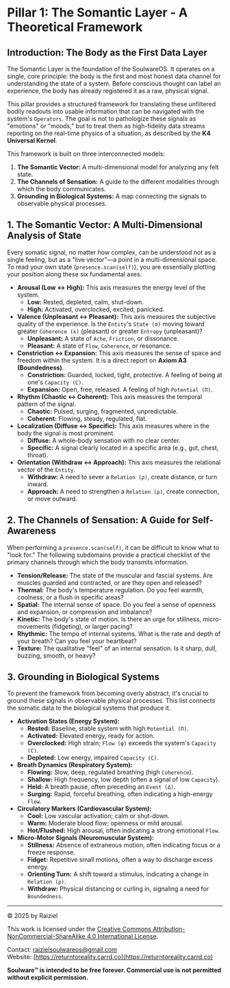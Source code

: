 # Pillar 1: The Somantic Layer - A Theoretical Framework

## Introduction: The Body as the First Data Layer

The Somantic Layer is the foundation of the SoulwareOS. It operates on a single, core principle: the body is the first and most honest data channel for understanding the state of a system. Before conscious thought can label an experience, the body has already registered it as a raw, physical signal.

This pillar provides a structured framework for translating these unfiltered bodily readouts into usable information that can be navigated with the system's `Operators`. The goal is not to pathologize these signals as "emotions" or "moods," but to treat them as high-fidelity data streams reporting on the real-time physics of a situation, as described by the **K4 Universal Kernel**.

This framework is built on three interconnected models:

1. **The Somantic Vector:** A multi-dimensional model for analyzing any felt state.
2. **The Channels of Sensation:** A guide to the different modalities through which the body communicates.
3. **Grounding in Biological Systems:** A map connecting the signals to observable physical processes.

## 1. The Somantic Vector: A Multi-Dimensional Analysis of State

Every somatic signal, no matter how complex, can be understood not as a single feeling, but as a "live vector"—a point in a multi-dimensional space. To read your own state (`presence.scan(self)`), you are essentially plotting your position along these six fundamental axes.

- **Arousal (Low ↔ High):** This axis measures the energy level of the system.
  - **Low:** Rested, depleted, calm, shut-down.
  - **High:** Activated, overclocked, excited, panicked.
- **Valence (Unpleasant ↔ Pleasant):** This axis measures the subjective quality of the experience. Is the `Entity`'s `State (σ)` moving toward greater `Coherence (κ)` (pleasant) or greater `Entropy` (unpleasant)?
  - **Unpleasant:** A state of `Ache`, `Friction`, or dissonance.
  - **Pleasant:** A state of `Flow`, `Coherence`, or resonance.
- **Constriction ↔ Expansion:** This axis measures the sense of space and freedom within the system. It is a direct report on **Axiom A3 (Boundedness)**.
  - **Constriction:** Guarded, locked, tight, protective. A feeling of being at one's `Capacity (C)`.
  - **Expansion:** Open, free, released. A feeling of high `Potential (Π)`.
- **Rhythm (Chaotic ↔ Coherent):** This axis measures the temporal pattern of the signal.
  - **Chaotic:** Pulsed, surging, fragmented, unpredictable.
  - **Coherent:** Flowing, steady, regulated, flat.
- **Localization (Diffuse ↔ Specific):** This axis measures where in the body the signal is most prominent.
  - **Diffuse:** A whole-body sensation with no clear center.
  - **Specific:** A signal clearly located in a specific area (e.g., gut, chest, throat).
- **Orientation (Withdraw ↔ Approach):** This axis measures the relational vector of the `Entity`.
  - **Withdraw:** A need to sever a `Relation (ρ)`, create distance, or turn inward.
  - **Approach:** A need to strengthen a `Relation (ρ)`, create connection, or move outward.

## 2. The Channels of Sensation: A Guide for Self-Awareness

When performing a `presence.scan(self)`, it can be difficult to know what to "look for." The following subdomains provide a practical checklist of the primary channels through which the body transmits information.

- **Tension/Release:** The state of the muscular and fascial systems. Are muscles guarded and contracted, or are they open and released?
- **Thermal:** The body's temperature regulation. Do you feel warmth, coolness, or a flush in specific areas?
- **Spatial:** The internal sense of space. Do you feel a sense of openness and expansion, or compression and imbalance?
- **Kinetic:** The body's state of motion. Is there an urge for stillness, micro-movements (fidgeting), or larger pacing?
- **Rhythmic:** The tempo of internal systems. What is the rate and depth of your breath? Can you feel your heartbeat?
- **Texture:** The qualitative "feel" of an internal sensation. Is it sharp, dull, buzzing, smooth, or heavy?

## 3. Grounding in Biological Systems

To prevent the framework from becoming overly abstract, it's crucial to ground these signals in observable physical processes. This list connects the somatic data to the biological systems that produce it.

- **Activation States (Energy System):**
  - **Rested:** Baseline, stable system with high `Potential (Π)`.
  - **Activated:** Elevated energy, ready for action.
  - **Overclocked:** High strain; `Flow (φ)` exceeds the system's `Capacity (C)`.
  - **Depleted:** Low energy, impaired `Capacity (C)`.
- **Breath Dynamics (Respiratory System):**
  - **Flowing:** Slow, deep, regulated breathing (high `Coherence`).
  - **Shallow:** High frequency, low depth (often a signal of low `Capacity`).
  - **Held:** A breath pause, often preceding an `Event (Δ)`.
  - **Surging:** Rapid, forceful breathing, often indicating a high-energy `Flow`.
- **Circulatory Markers (Cardiovascular System):**
  - **Cool:** Low vascular activation; calm or shut-down.
  - **Warm:** Moderate blood flow; openness or mild arousal.
  - **Hot/Flushed:** High arousal, often indicating a strong emotional `Flow`.
- **Micro-Motor Signals (Neuromuscular System):**
  - **Stillness:** Absence of extraneous motion, often indicating focus or a freeze response.
  - **Fidget:** Repetitive small motions, often a way to discharge excess energy.
  - **Orienting Turn:** A shift toward a stimulus, indicating a change in `Relation (ρ)`.
  - **Withdraw:** Physical distancing or curling in, signaling a need for `Boundedness`.
 
---

© 2025 by Raiziel

This work is licensed under the [Creative Commons Attribution-NonCommercial-ShareAlike 4.0 International License](https://creativecommons.org/licenses/by-nc-sa/4.0/).

Contact: [raizielsoulwareos@gmail.com](mailto:raizielsoulwareos@gmail.com)  
Website: [https://returntoreality.carrd.co](https://returntoreality.carrd.co)

**Soulware™ is intended to be free forever. Commercial use is not permitted without explicit permission.**
